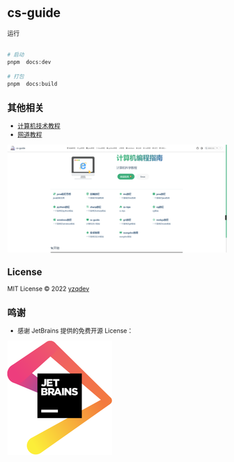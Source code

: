 
# cs-guide

运行

```bash

# 启动
pnpm  docs:dev

# 打包
pnpm  docs:build

```

## 其他相关

- [计算机技术教程](https://yzqdev.github.io/cs-guide/)
- [网道教程](https://yzqbooks.github.io/wangdoc)

 ![预览](./res/home.png)

## License

MIT License © 2022 [yzqdev](https://github.com/yzqdev)

## 鸣谢

- 感谢 JetBrains 提供的免费开源 License：  

![jetbrains](./res/jetbrains.svg)
